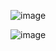 ![image](https://github.com/CesarRam30020/SimulacionPorComputadora-CesarRamirez/assets/116384269/80ea34c0-fb65-44c2-91f4-3146442194af)

![image](https://github.com/CesarRam30020/SimulacionPorComputadora-CesarRamirez/assets/116384269/1bf1e11c-b6fa-4aab-b258-250153dffc09)
